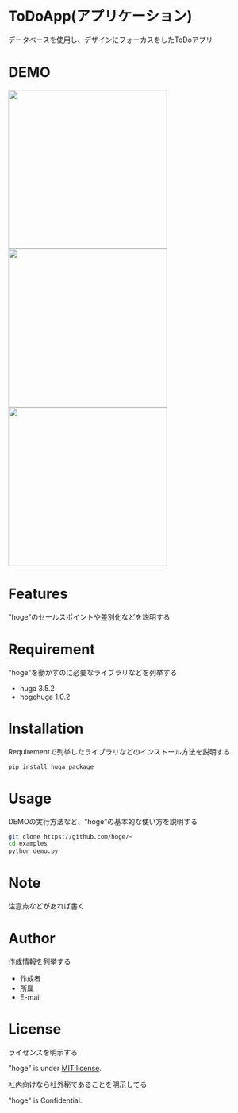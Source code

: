 # ToDoApp(アプリケーション)
 
データベースを使用し、デザインにフォーカスをしたToDoアプリ
 
# DEMO

<img src="https://user-images.githubusercontent.com/46737524/105439105-91c78d00-5ca7-11eb-845d-dc2406ac7f9f.png" width="320px"> <img src="https://user-images.githubusercontent.com/46737524/105439677-a0fb0a80-5ca8-11eb-8561-e83b885dd6e7.png" width="320px"> <img src="" width="320px">

 
# Features
 
"hoge"のセールスポイントや差別化などを説明する
 
# Requirement
 
"hoge"を動かすのに必要なライブラリなどを列挙する
 
* huga 3.5.2
* hogehuga 1.0.2
 
# Installation
 
Requirementで列挙したライブラリなどのインストール方法を説明する
 
```bash
pip install huga_package
```
 
# Usage
 
DEMOの実行方法など、"hoge"の基本的な使い方を説明する
 
```bash
git clone https://github.com/hoge/~
cd examples
python demo.py
```
 
# Note
 
注意点などがあれば書く
 
# Author
 
作成情報を列挙する
 
* 作成者
* 所属
* E-mail
 
# License
ライセンスを明示する
 
"hoge" is under [MIT license](https://en.wikipedia.org/wiki/MIT_License).
 
社内向けなら社外秘であることを明示してる
 
"hoge" is Confidential.
